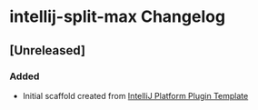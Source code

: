 <!-- Keep a Changelog guide -> https://keepachangelog.com -->

# intellij-split-max Changelog

## [Unreleased]
### Added
- Initial scaffold created from [IntelliJ Platform Plugin Template](https://github.com/JetBrains/intellij-platform-plugin-template)
